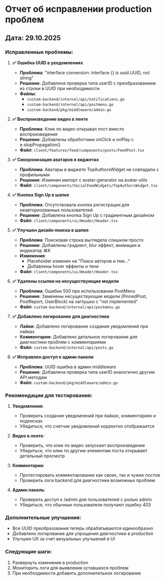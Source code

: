 # Отчет об исправлении production проблем

## Дата: 29.10.2025

### Исправленные проблемы:

1. **✅ Ошибка UUID в уведомлениях**
   - **Проблема**: "interface conversion: interface {} is uuid.UUID, not string"
   - **Решение**: Добавлена проверка типа userID с преобразованием из строки в UUID при необходимости
   - **Файлы**: 
     - `custom-backend/internal/api/notifications.go`
     - `custom-backend/internal/api/postmenu.go`
     - `custom-backend/pkg/middleware/admin.go`

2. **✅ Воспроизведение видео в ленте**
   - **Проблема**: Клик по видео открывал пост вместо воспроизведения
   - **Решение**: Добавлены обработчики onClick и onPlay с e.stopPropagation()
   - **Файл**: `client/features/feed/components/posts/FeedPost.tsx`

3. **✅ Синхронизация аватаров в виджетах**
   - **Проблема**: Аватары в виджете TopAuthorsWidget не совпадали с профильными
   - **Решение**: Изменен импорт с avatar-generator на avatar-utils
   - **Файл**: `client/components/SocialFeedWidgets/TopAuthorsWidget.tsx`

4. **✅ Кнопка Sign Up в шапке**
   - **Проблема**: Отсутствовала кнопка регистрации для неавторизованных пользователей
   - **Решение**: Добавлена кнопка Sign Up с градиентным дизайном
   - **Файл**: `client/components/ui/Header/Header.tsx`

5. **✅ Улучшен дизайн поиска в шапке**
   - **Проблема**: Поисковая строка выглядела слишком просто
   - **Решение**: Добавлены градиент, blur эффект, анимации и индикатор ⌘K
   - **Изменения**: 
     - Placeholder изменен на "Поиск авторов и тем..."
     - Добавлены hover эффекты и тени
   - **Файл**: `client/components/ui/Header/Header.tsx`

6. **✅ Удалены ссылки на несуществующие модели**
   - **Проблема**: Ошибки 500 при использовании PostMenu
   - **Решение**: Заменены несуществующие модели (PinnedPost, PostReport, UserBlock) на заглушки с "not implemented"
   - **Файл**: `custom-backend/internal/api/postmenu.go`

7. **✅ Добавлено логирование для диагностики**
   - **Лайки**: Добавлено логирование создания уведомлений при лайках
   - **Комментарии**: Добавлено детальное логирование для диагностики проблем с комментариями
   - **Файл**: `custom-backend/internal/api/posts.go`

8. **✅ Исправлен доступ к админ панели**
   - **Проблема**: UUID ошибка в админ middleware
   - **Решение**: Добавлена проверка типа userID аналогично другим API методам
   - **Файл**: `custom-backend/pkg/middleware/admin.go`

### Рекомендации для тестирования:

1. **Уведомления**:
   - Проверить создание уведомлений при лайках, комментариях и подписках
   - Убедиться, что счетчик уведомлений корректно отображается

2. **Видео в ленте**:
   - Проверить, что клик по видео запускает воспроизведение
   - Убедиться, что клик по другим элементам поста открывает детальный просмотр

3. **Комментарии**:
   - Протестировать комментирование как своих, так и чужих постов
   - Проверить логи backend для диагностики возможных проблем

4. **Админ панель**:
   - Проверить доступ к /admin для пользователей с ролью admin
   - Убедиться, что обычные пользователи получают ошибку 403

### Дополнительные улучшения:

- Все UUID преобразования теперь обрабатываются единообразно
- Добавлено логирование для упрощения диагностики в production
- Улучшен UX за счет визуальных улучшений в UI

### Следующие шаги:

1. Развернуть изменения в production
2. Мониторить логи для выявления оставшихся проблем
3. При необходимости добавить дополнительное логирование
